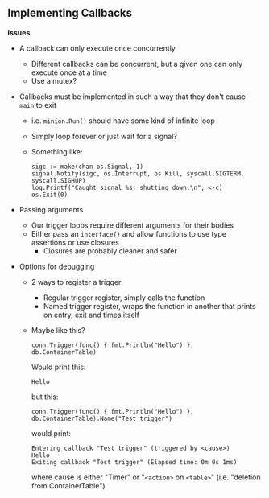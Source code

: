 ## Implementing Callbacks

__Issues__
- A callback can only execute once concurrently
    - Different callbacks can be concurrent, but a given one can only execute once at a time
    - Use a mutex?

- Callbacks must be implemented in such a way that they don't cause `main` to exit
    - i.e. `minion.Run()` should have some kind of infinite loop
    - Simply loop forever or just wait for a signal?
    - Something like:

        ```
        sigc := make(chan os.Signal, 1)
        signal.Notify(sigc, os.Interrupt, os.Kill, syscall.SIGTERM, syscall.SIGHUP)
        log.Printf("Caught signal %s: shutting down.\n", <-c)
        os.Exit(0)
        ```

- Passing arguments
    - Our trigger loops require different arguments for their bodies
    - Either pass an `interface{}` and allow functions to use type assertions or use closures
        - Closures are probably cleaner and safer

- Options for debugging
    - 2 ways to register a trigger:
        - Regular trigger register, simply calls the function
        - Named trigger register, wraps the function in another that prints on entry, exit and times itself
    - Maybe like this?

        ```
        conn.Trigger(func() { fmt.Println("Hello") }, db.ContainerTable)
        ```

        Would print this:

        ```
        Hello
        ```

        but this:
        
        ```
        conn.Trigger(func() { fmt.Println("Hello") }, db.ContainerTable).Name("Test trigger")
        ```

        would print:

        ```
        Entering callback "Test trigger" (triggered by <cause>)
        Hello
        Exiting callback "Test trigger" (Elapsed time: 0m 0s 1ms)
        ```

        where cause is either "Timer" or "`<action>` on `<table>`" (i.e. "deletion from ContainerTable")
